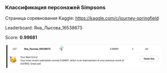 ### Классификация персонажей Simpsons

Страница соревнования Kaggle: https://kaggle.com/c/journey-springfield

Leaderboard: Яна_Лысова_16538673

Score: **0.99681**

![leaderboard_simpsons](source/leaderboard_simpsons.png)
